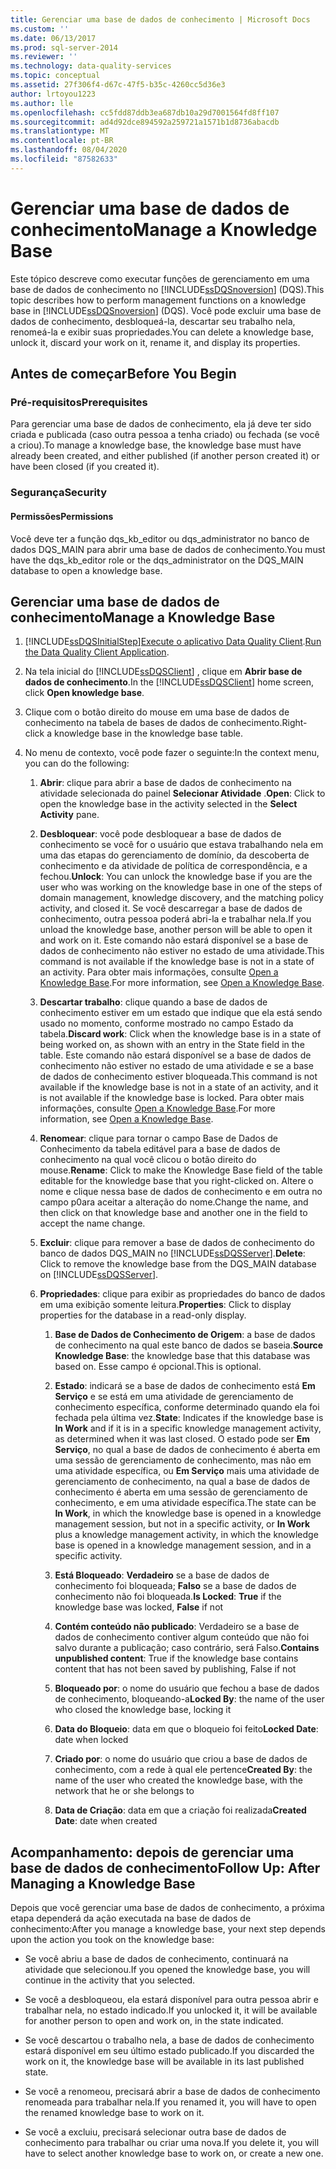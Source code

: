 ```yaml
---
title: Gerenciar uma base de dados de conhecimento | Microsoft Docs
ms.custom: ''
ms.date: 06/13/2017
ms.prod: sql-server-2014
ms.reviewer: ''
ms.technology: data-quality-services
ms.topic: conceptual
ms.assetid: 27f306f4-d67c-47f5-b35c-4260cc5d36e3
author: lrtoyou1223
ms.author: lle
ms.openlocfilehash: cc5fdd87ddb3ea687db10a29d7001564fd8ff107
ms.sourcegitcommit: ad4d92dce894592a259721a1571b1d8736abacdb
ms.translationtype: MT
ms.contentlocale: pt-BR
ms.lasthandoff: 08/04/2020
ms.locfileid: "87582633"
---
```

# <a name="manage-a-knowledge-base"></a><span data-ttu-id="3dd98-102">Gerenciar uma base de dados de conhecimento</span><span class="sxs-lookup"><span data-stu-id="3dd98-102">Manage a Knowledge Base</span></span>
  <span data-ttu-id="3dd98-103">Este tópico descreve como executar funções de gerenciamento em uma base de dados de conhecimento no [!INCLUDE[ssDQSnoversion](../includes/ssdqsnoversion-md.md)] (DQS).</span><span class="sxs-lookup"><span data-stu-id="3dd98-103">This topic describes how to perform management functions on a knowledge base in [!INCLUDE[ssDQSnoversion](../includes/ssdqsnoversion-md.md)] (DQS).</span></span> <span data-ttu-id="3dd98-104">Você pode excluir uma base de dados de conhecimento, desbloqueá-la, descartar seu trabalho nela, renomeá-la e exibir suas propriedades.</span><span class="sxs-lookup"><span data-stu-id="3dd98-104">You can delete a knowledge base, unlock it, discard your work on it, rename it, and display its properties.</span></span>  
  
##  <a name="before-you-begin"></a><a name="BeforeYouBegin"></a> <span data-ttu-id="3dd98-105">Antes de começar</span><span class="sxs-lookup"><span data-stu-id="3dd98-105">Before You Begin</span></span>  
  
###  <a name="prerequisites"></a><a name="Prerequisites"></a> <span data-ttu-id="3dd98-106">Pré-requisitos</span><span class="sxs-lookup"><span data-stu-id="3dd98-106">Prerequisites</span></span>  
 <span data-ttu-id="3dd98-107">Para gerenciar uma base de dados de conhecimento, ela já deve ter sido criada e publicada (caso outra pessoa a tenha criado) ou fechada (se você a criou).</span><span class="sxs-lookup"><span data-stu-id="3dd98-107">To manage a knowledge base, the knowledge base must have already been created, and either published (if another person created it) or have been closed (if you created it).</span></span>  
  
###  <a name="security"></a><a name="Security"></a> <span data-ttu-id="3dd98-108">Segurança</span><span class="sxs-lookup"><span data-stu-id="3dd98-108">Security</span></span>  
  
####  <a name="permissions"></a><a name="Permissions"></a> <span data-ttu-id="3dd98-109">Permissões</span><span class="sxs-lookup"><span data-stu-id="3dd98-109">Permissions</span></span>  
 <span data-ttu-id="3dd98-110">Você deve ter a função dqs_kb_editor ou dqs_administrator no banco de dados DQS_MAIN para abrir uma base de dados de conhecimento.</span><span class="sxs-lookup"><span data-stu-id="3dd98-110">You must have the dqs_kb_editor role or the dqs_administrator on the DQS_MAIN database to open a knowledge base.</span></span>  
  
##  <a name="manage-a-knowledge-base"></a><a name="Manage"></a><span data-ttu-id="3dd98-111">Gerenciar uma base de dados de conhecimento</span><span class="sxs-lookup"><span data-stu-id="3dd98-111">Manage a Knowledge Base</span></span>  
  
1.  [!INCLUDE[ssDQSInitialStep](../includes/ssdqsinitialstep-md.md)]<span data-ttu-id="3dd98-112">[Execute o aplicativo Data Quality Client](../../2014/data-quality-services/run-the-data-quality-client-application.md).</span><span class="sxs-lookup"><span data-stu-id="3dd98-112">[Run the Data Quality Client Application](../../2014/data-quality-services/run-the-data-quality-client-application.md).</span></span>  
  
2.  <span data-ttu-id="3dd98-113">Na tela inicial do [!INCLUDE[ssDQSClient](../includes/ssdqsclient-md.md)] , clique em **Abrir base de dados de conhecimento**.</span><span class="sxs-lookup"><span data-stu-id="3dd98-113">In the [!INCLUDE[ssDQSClient](../includes/ssdqsclient-md.md)] home screen, click **Open knowledge base**.</span></span>  
  
3.  <span data-ttu-id="3dd98-114">Clique com o botão direito do mouse em uma base de dados de conhecimento na tabela de bases de dados de conhecimento.</span><span class="sxs-lookup"><span data-stu-id="3dd98-114">Right-click a knowledge base in the knowledge base table.</span></span>  
  
4.  <span data-ttu-id="3dd98-115">No menu de contexto, você pode fazer o seguinte:</span><span class="sxs-lookup"><span data-stu-id="3dd98-115">In the context menu, you can do the following:</span></span>  
  
    1.  <span data-ttu-id="3dd98-116">**Abrir**: clique para abrir a base de dados de conhecimento na atividade selecionada do painel **Selecionar Atividade** .</span><span class="sxs-lookup"><span data-stu-id="3dd98-116">**Open**: Click to open the knowledge base in the activity selected in the **Select Activity** pane.</span></span>  
  
    2.  <span data-ttu-id="3dd98-117">**Desbloquear**: você pode desbloquear a base de dados de conhecimento se você for o usuário que estava trabalhando nela em uma das etapas do gerenciamento de domínio, da descoberta de conhecimento e da atividade de política de correspondência, e a fechou.</span><span class="sxs-lookup"><span data-stu-id="3dd98-117">**Unlock**: You can unlock the knowledge base if you are the user who was working on the knowledge base in one of the steps of domain management, knowledge discovery, and the matching policy activity, and closed it.</span></span> <span data-ttu-id="3dd98-118">Se você descarregar a base de dados de conhecimento, outra pessoa poderá abri-la e trabalhar nela.</span><span class="sxs-lookup"><span data-stu-id="3dd98-118">If you unload the knowledge base, another person will be able to open it and work on it.</span></span> <span data-ttu-id="3dd98-119">Este comando não estará disponível se a base de dados de conhecimento não estiver no estado de uma atividade.</span><span class="sxs-lookup"><span data-stu-id="3dd98-119">This command is not available if the knowledge base is not in a state of an activity.</span></span> <span data-ttu-id="3dd98-120">Para obter mais informações, consulte [Open a Knowledge Base](../../2014/data-quality-services/open-a-knowledge-base.md).</span><span class="sxs-lookup"><span data-stu-id="3dd98-120">For more information, see [Open a Knowledge Base](../../2014/data-quality-services/open-a-knowledge-base.md).</span></span>  
  
    3.  <span data-ttu-id="3dd98-121">**Descartar trabalho**: clique quando a base de dados de conhecimento estiver em um estado que indique que ela está sendo usado no momento, conforme mostrado no campo Estado da tabela.</span><span class="sxs-lookup"><span data-stu-id="3dd98-121">**Discard work**: Click when the knowledge base is in a state of being worked on, as shown with an entry in the State field in the table.</span></span> <span data-ttu-id="3dd98-122">Este comando não estará disponível se a base de dados de conhecimento não estiver no estado de uma atividade e se a base de dados de conhecimento estiver bloqueada.</span><span class="sxs-lookup"><span data-stu-id="3dd98-122">This command is not available if the knowledge base is not in a state of an activity, and it is not available if the knowledge base is locked.</span></span> <span data-ttu-id="3dd98-123">Para obter mais informações, consulte [Open a Knowledge Base](../../2014/data-quality-services/open-a-knowledge-base.md).</span><span class="sxs-lookup"><span data-stu-id="3dd98-123">For more information, see [Open a Knowledge Base](../../2014/data-quality-services/open-a-knowledge-base.md).</span></span>  
  
    4.  <span data-ttu-id="3dd98-124">**Renomear**: clique para tornar o campo Base de Dados de Conhecimento da tabela editável para a base de dados de conhecimento na qual você clicou o botão direito do mouse.</span><span class="sxs-lookup"><span data-stu-id="3dd98-124">**Rename**: Click to make the Knowledge Base field of the table editable for the knowledge base that you right-clicked on.</span></span> <span data-ttu-id="3dd98-125">Altere o nome e clique nessa base de dados de conhecimento e em outra no campo p0ara aceitar a alteração do nome.</span><span class="sxs-lookup"><span data-stu-id="3dd98-125">Change the name, and then click on that knowledge base and another one in the field to accept the name change.</span></span>  
  
    5.  <span data-ttu-id="3dd98-126">**Excluir**: clique para remover a base de dados de conhecimento do banco de dados DQS_MAIN no [!INCLUDE[ssDQSServer](../includes/ssdqsserver-md.md)].</span><span class="sxs-lookup"><span data-stu-id="3dd98-126">**Delete**: Click to remove the knowledge base from the DQS_MAIN database on [!INCLUDE[ssDQSServer](../includes/ssdqsserver-md.md)].</span></span>  
  
    6.  <span data-ttu-id="3dd98-127">**Propriedades**: clique para exibir as propriedades do banco de dados em uma exibição somente leitura.</span><span class="sxs-lookup"><span data-stu-id="3dd98-127">**Properties**: Click to display properties for the database in a read-only display.</span></span>  
  
        1.  <span data-ttu-id="3dd98-128">**Base de Dados de Conhecimento de Origem**: a base de dados de conhecimento na qual este banco de dados se baseia.</span><span class="sxs-lookup"><span data-stu-id="3dd98-128">**Source Knowledge Base**: the knowledge base that this database was based on.</span></span> <span data-ttu-id="3dd98-129">Esse campo é opcional.</span><span class="sxs-lookup"><span data-stu-id="3dd98-129">This is optional.</span></span>  
  
        2.  <span data-ttu-id="3dd98-130">**Estado**: indicará se a base de dados de conhecimento está **Em Serviço** e se está em uma atividade de gerenciamento de conhecimento específica, conforme determinado quando ela foi fechada pela última vez.</span><span class="sxs-lookup"><span data-stu-id="3dd98-130">**State**: Indicates if the knowledge base is **In Work** and if it is in a specific knowledge management activity, as determined when it was last closed.</span></span> <span data-ttu-id="3dd98-131">O estado pode ser **Em Serviço**, no qual a base de dados de conhecimento é aberta em uma sessão de gerenciamento de conhecimento, mas não em uma atividade específica, ou **Em Serviço** mais uma atividade de gerenciamento de conhecimento, na qual a base de dados de conhecimento é aberta em uma sessão de gerenciamento de conhecimento, e em uma atividade específica.</span><span class="sxs-lookup"><span data-stu-id="3dd98-131">The state can be **In Work**, in which the knowledge base is opened in a knowledge management session, but not in a specific activity, or **In Work** plus a knowledge management activity, in which the knowledge base is opened in a knowledge management session, and in a specific activity.</span></span>  
  
        3.  <span data-ttu-id="3dd98-132">**Está Bloqueado**: **Verdadeiro** se a base de dados de conhecimento foi bloqueada; **Falso** se a base de dados de conhecimento não foi bloqueada.</span><span class="sxs-lookup"><span data-stu-id="3dd98-132">**Is Locked**: **True** if the knowledge base was locked, **False** if not</span></span>  
  
        4.  <span data-ttu-id="3dd98-133">**Contém conteúdo não publicado**: Verdadeiro se a base de dados de conhecimento contiver algum conteúdo que não foi salvo durante a publicação; caso contrário, será Falso.</span><span class="sxs-lookup"><span data-stu-id="3dd98-133">**Contains unpublished content**: True if the knowledge base contains content that has not been saved by publishing, False if not</span></span>  
  
        5.  <span data-ttu-id="3dd98-134">**Bloqueado por**: o nome do usuário que fechou a base de dados de conhecimento, bloqueando-a</span><span class="sxs-lookup"><span data-stu-id="3dd98-134">**Locked By**: the name of the user who closed the knowledge base, locking it</span></span>  
  
        6.  <span data-ttu-id="3dd98-135">**Data do Bloqueio**: data em que o bloqueio foi feito</span><span class="sxs-lookup"><span data-stu-id="3dd98-135">**Locked Date**: date when locked</span></span>  
  
        7.  <span data-ttu-id="3dd98-136">**Criado por**: o nome do usuário que criou a base de dados de conhecimento, com a rede à qual ele pertence</span><span class="sxs-lookup"><span data-stu-id="3dd98-136">**Created By**: the name of the user who created the knowledge base, with the network that he or she belongs to</span></span>  
  
        8.  <span data-ttu-id="3dd98-137">**Data de Criação**: data em que a criação foi realizada</span><span class="sxs-lookup"><span data-stu-id="3dd98-137">**Created Date**: date when created</span></span>  
  
##  <a name="follow-up-after-managing-a-knowledge-base"></a><a name="FollowUp"></a><span data-ttu-id="3dd98-138">Acompanhamento: depois de gerenciar uma base de dados de conhecimento</span><span class="sxs-lookup"><span data-stu-id="3dd98-138">Follow Up: After Managing a Knowledge Base</span></span>  
 <span data-ttu-id="3dd98-139">Depois que você gerenciar uma base de dados de conhecimento, a próxima etapa dependerá da ação executada na base de dados de conhecimento:</span><span class="sxs-lookup"><span data-stu-id="3dd98-139">After you manage a knowledge base, your next step depends upon the action you took on the knowledge base:</span></span>  
  
-   <span data-ttu-id="3dd98-140">Se você abriu a base de dados de conhecimento, continuará na atividade que selecionou.</span><span class="sxs-lookup"><span data-stu-id="3dd98-140">If you opened the knowledge base, you will continue in the activity that you selected.</span></span>  
  
-   <span data-ttu-id="3dd98-141">Se você a desbloqueou, ela estará disponível para outra pessoa abrir e trabalhar nela, no estado indicado.</span><span class="sxs-lookup"><span data-stu-id="3dd98-141">If you unlocked it, it will be available for another person to open and work on, in the state indicated.</span></span>  
  
-   <span data-ttu-id="3dd98-142">Se você descartou o trabalho nela, a base de dados de conhecimento estará disponível em seu último estado publicado.</span><span class="sxs-lookup"><span data-stu-id="3dd98-142">If you discarded the work on it, the knowledge base will be available in its last published state.</span></span>  
  
-   <span data-ttu-id="3dd98-143">Se você a renomeou, precisará abrir a base de dados de conhecimento renomeada para trabalhar nela.</span><span class="sxs-lookup"><span data-stu-id="3dd98-143">If you renamed it, you will have to open the renamed knowledge base to work on it.</span></span>  
  
-   <span data-ttu-id="3dd98-144">Se você a excluiu, precisará selecionar outra base de dados de conhecimento para trabalhar ou criar uma nova.</span><span class="sxs-lookup"><span data-stu-id="3dd98-144">If you delete it, you will have to select another knowledge base to work on, or create a new one.</span></span>  
  
  
